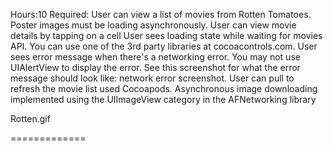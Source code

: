 Hours:10
Required:
User can view a list of movies from Rotten Tomatoes. Poster images must be loading asynchronously.
User can view movie details by tapping on a cell
User sees loading state while waiting for movies API. You can use one of the 3rd party libraries at cocoacontrols.com.
User sees error message when there's a networking error. You may not use UIAlertView to display the error. See this screenshot for what the error message should look like: network error screenshot.
User can pull to refresh the movie list
used Cocoapods.
Asynchronous image downloading  implemented using the UIImageView category in the AFNetworking library

Rotten.gif

=============
